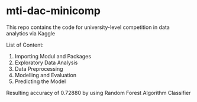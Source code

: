 # mti-dac-minicomp
This repo contains the code for university-level competition in data analytics via Kaggle

List of Content:
1. Importing Modul and Packages
2. Exploratory Data Analysis
3. Data Preprocessing
4. Modelling and Evaluation
5. Predicting the Model

Resulting accuracy of 0.72880 by using Random Forest Algorithm Classifier
